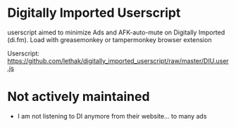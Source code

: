 # Digitally Imported Userscript

userscript aimed to minimize Ads and AFK-auto-mute on Digitally Imported (di.fm). Load with greasemonkey or tampermonkey browser extension

Userscript: https://github.com/lethak/digitally_imported_userscript/raw/master/DIU.user.js





# Not actively maintained

* I am not listening to DI anymore from their website... to many ads
